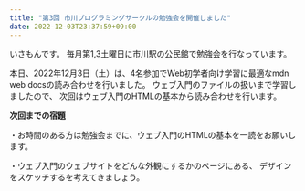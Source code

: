 ```yaml
---
title: "第3回 市川プログラミングサークルの勉強会を開催しました"
date: 2022-12-03T23:37:59+09:00
---
```


いさもんです。
毎月第1,3土曜日に市川駅の公民館で勉強会を行なっています。

本日、2022年12月3日（土）は、4名参加でWeb初学者向け学習に最適なmdn web docsの読み合わせを行いました。
ウェブ入門のファイルの扱いまで学習しましたので、
次回はウェブ入門のHTMLの基本から読み合わせを行います。


<p><strong>次回までの宿題</strong></p>
<p>・お時間のある方は勉強会までに、ウェブ入門のHTMLの基本を一読をお願いします。</p>
<P>・ウェブ入門のウェブサイトをどんな外観にするかのページにある、
  デザインをスケッチするを考えてきましょう。</p>
